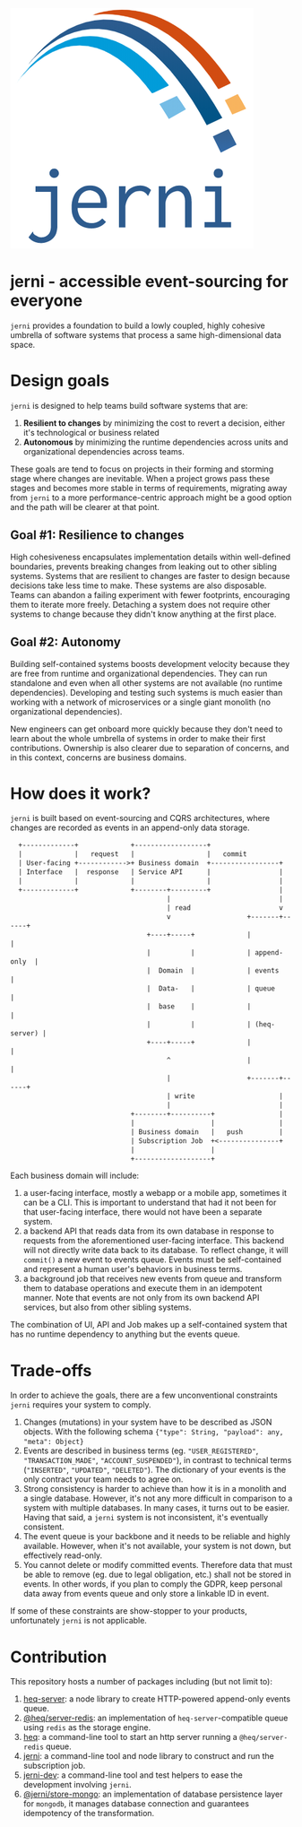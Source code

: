 ![logo](./logo.png)

# jerni - accessible event-sourcing for everyone

`jerni` provides a foundation to build a lowly coupled, highly cohesive umbrella of software systems that process a same high-dimensional data space.

# Design goals

`jerni` is designed to help teams build software systems that are:

1. **Resilient to changes** by minimizing the cost to revert a decision, either it's technological or business related
2. **Autonomous** by minimizing the runtime dependencies across units and organizational dependencies across teams.

These goals are tend to focus on projects in their forming and storming stage where changes are inevitable. When a project grows pass these stages and becomes more stable in terms of requirements, migrating away from `jerni` to a more performance-centric approach might be a good option and the path will be clearer at that point.

## Goal #1: Resilience to changes

High cohesiveness encapsulates implementation details within well-defined boundaries, prevents breaking changes from leaking out to other sibling systems. Systems that are resilient to changes are faster to design because decisions take less time to make. These systems are also disposable. Teams can abandon a failing experiment with fewer footprints, encouraging them to iterate more freely. Detaching a system does not require other systems to change because they didn't know anything at the first place.

## Goal #2: Autonomy

Building self-contained systems boosts development velocity because they are free from runtime and organizational dependencies. They can run standalone and even when all other systems are not available (no runtime dependencies). Developing and testing such systems is much easier than working with a network of microservices or a single giant monolith (no organizational dependencies).

New engineers can get onboard more quickly because they don't need to learn about the whole umbrella of systems in order to make their first contributions. Ownership is also clearer due to separation of concerns, and in this context, concerns are business domains.

# How does it work?

`jerni` is built based on event-sourcing and CQRS architectures, where changes are recorded as events in an append-only data storage.

```
  +-------------+             +------------------+
  |             |   request   |                  |   commit
  | User-facing +------------>+ Business domain  +-----------------+
  | Interface   |  response   | Service API      |                 |
  |             |             |                  |                 |
  +-------------+             +--------+---------+                 |
                                       |                           |
                                       | read                      v
                                       v                   +-------+------+
                                  +----+-----+             |              |
                                  |          |             | append-only  |
                                  |  Domain  |             | events       |
                                  |  Data-   |             | queue        |
                                  |  base    |             |              |
                                  |          |             | (heq-server) |
                                  +----+-----+             |              |
                                       ^                   |              |
                                       |                   +-------+------+
                                       | write                     |
                                       |                           |
                              +--------+----------+                |
                              |                   |                |
                              | Business domain   |   push         |
                              | Subscription Job  +<---------------+
                              |                   |
                              +-------------------+
```

Each business domain will include:

1. a user-facing interface, mostly a webapp or a mobile app, sometimes it can be a CLI. This is important to understand that had it not been for that user-facing interface, there would not have been a separate system.
2. a backend API that reads data from its own database in response to requests from the aforementioned user-facing interface. This backend will not directly write data back to its database. To reflect change, it will `commit()` a new event to events queue. Events must be self-contained and represent a human user's behaviors in business terms.
3. a background job that receives new events from queue and transform them to database operations and execute them in an idempotent manner. Note that events are not only from its own backend API services, but also from other sibling systems.

The combination of UI, API and Job makes up a self-contained system that has no runtime dependency to anything but the events queue.

# Trade-offs

In order to achieve the goals, there are a few unconventional constraints `jerni` requires your system to comply.

1. Changes (mutations) in your system have to be described as JSON objects. With the following schema `{"type": String, "payload": any, "meta": Object}`
2. Events are described in business terms (eg. `"USER_REGISTERED"`, `"TRANSACTION_MADE"`, `"ACCOUNT_SUSPENDED"`), in contrast to technical terms (`"INSERTED"`, `"UPDATED"`, `"DELETED"`). The dictionary of your events is the only contract your team needs to agree on.
3. Strong consistency is harder to achieve than how it is in a monolith and a single database. However, it's not any more difficult in comparison to a system with multiple databases. In many cases, it turns out to be easier. Having that said, a `jerni` system is not inconsistent, it's eventually consistent.
4. The event queue is your backbone and it needs to be reliable and highly available. However, when it's not available, your system is not down, but effectively read-only.
5. You cannot delete or modify committed events. Therefore data that must be able to remove (eg. due to legal obligation, etc.) shall not be stored in events. In other words, if you plan to comply the GDPR, keep personal data away from events queue and only store a linkable ID in event.

If some of these constraints are show-stopper to your products, unfortunately `jerni` is not applicable.

# Contribution

This repository hosts a number of packages including (but not limit to):

1. [heq-server](https://npm.im/heq-server): a node library to create HTTP-powered append-only events queue.
2. [@heq/server-redis](https://npm.im/@heq/server-redis): an implementation of `heq-server`-compatible queue using `redis` as the storage engine.
3. [heq](https://npm.im/heq): a command-line tool to start an http server running a `@heq/server-redis` queue.
4. [jerni](https://npm.im/jerni): a command-line tool and node library to construct and run the subscription job.
5. [jerni-dev](https://npm.im/jerni-dev): a command-line tool and test helpers to ease the development involving `jerni`.
6. [@jerni/store-mongo](https://npm.im/@jerni/store-mongo): an implementation of database persistence layer for `mongodb`, it manages database connection and guarantees idempotency of the transformation.

